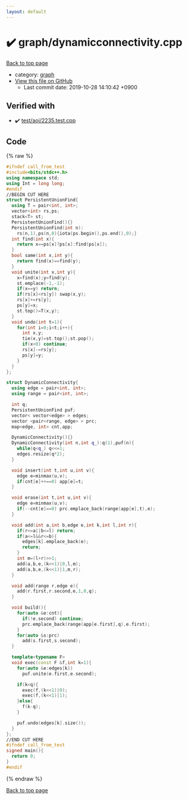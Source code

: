 ```yaml
---
layout: default
---
```


<!-- mathjax config similar to math.stackexchange -->
<script type="text/javascript" async
  src="https://cdnjs.cloudflare.com/ajax/libs/mathjax/2.7.5/MathJax.js?config=TeX-MML-AM_CHTML">
</script>
<script type="text/x-mathjax-config">
  MathJax.Hub.Config({
    TeX: { equationNumbers: { autoNumber: "AMS" }},
    tex2jax: {
      inlineMath: [ ['$','$'] ],
      processEscapes: true
    },
    "HTML-CSS": { matchFontHeight: false },
    displayAlign: "left",
    displayIndent: "2em"
  });
</script>

<script type="text/javascript" src="https://cdnjs.cloudflare.com/ajax/libs/jquery/3.4.1/jquery.min.js"></script>
<script src="https://cdn.jsdelivr.net/npm/jquery-balloon-js@1.1.2/jquery.balloon.min.js" integrity="sha256-ZEYs9VrgAeNuPvs15E39OsyOJaIkXEEt10fzxJ20+2I=" crossorigin="anonymous"></script>
<script type="text/javascript" src="../../assets/js/copy-button.js"></script>
<link rel="stylesheet" href="../../assets/css/copy-button.css" />


# :heavy_check_mark: graph/dynamicconnectivity.cpp

<a href="../../index.html">Back to top page</a>

* category: <a href="../../index.html#f8b0b924ebd7046dbfa85a856e4682c8">graph</a>
* <a href="{{ site.github.repository_url }}/blob/master/graph/dynamicconnectivity.cpp">View this file on GitHub</a>
    - Last commit date: 2019-10-28 14:10:42 +0900




## Verified with

* :heavy_check_mark: <a href="../../verify/test/aoj/2235.test.cpp.html">test/aoj/2235.test.cpp</a>


## Code

<a id="unbundled"></a>
{% raw %}
```cpp
#ifndef call_from_test
#include<bits/stdc++.h>
using namespace std;
using Int = long long;
#endif
//BEGIN CUT HERE
struct PersistentUnionFind{
  using T = pair<int, int>;
  vector<int> rs,ps;
  stack<T> st;
  PersistentUnionFind(){}
  PersistentUnionFind(int n):
    rs(n,1),ps(n,0){iota(ps.begin(),ps.end(),0);}
  int find(int x){
    return x==ps[x]?ps[x]:find(ps[x]);
  }
  bool same(int x,int y){
    return find(x)==find(y);
  }
  void unite(int x,int y){
    x=find(x);y=find(y);
    st.emplace(-1,-1);
    if(x==y) return;
    if(rs[x]<rs[y]) swap(x,y);
    rs[x]+=rs[y];
    ps[y]=x;
    st.top()=T(x,y);
  }
  void undo(int t=1){
    for(int i=0;i<t;i++){
      int x,y;
      tie(x,y)=st.top();st.pop();
      if(x<0) continue;
      rs[x]-=rs[y];
      ps[y]=y;
    }
  }
};

struct DynamicConnectivity{
  using edge = pair<int, int>;
  using range = pair<int, int>;

  int q;
  PersistentUnionFind puf;
  vector< vector<edge> > edges;
  vector <pair<range, edge> > prc;
  map<edge, int> cnt,app;

  DynamicConnectivity(){}
  DynamicConnectivity(int n,int q_):q(1),puf(n){
    while(q<q_) q<<=1;
    edges.resize(q*2);
  }

  void insert(int t,int u,int v){
    edge e=minmax(u,v);
    if(cnt[e]++==0) app[e]=t;
  }

  void erase(int t,int u,int v){
    edge e=minmax(u,v);
    if(--cnt[e]==0) prc.emplace_back(range(app[e],t),e);
  }

  void add(int a,int b,edge e,int k,int l,int r){
    if(r<=a||b<=l) return;
    if(a<=l&&r<=b){
      edges[k].emplace_back(e);
      return;
    }
    int m=(l+r)>>1;
    add(a,b,e,(k<<1)|0,l,m);
    add(a,b,e,(k<<1)|1,m,r);
  }

  void add(range r,edge e){
    add(r.first,r.second,e,1,0,q);
  }

  void build(){
    for(auto &e:cnt){
      if(!e.second) continue;
      prc.emplace_back(range(app[e.first],q),e.first);
    }
    for(auto &s:prc)
      add(s.first,s.second);
  }

  template<typename F>
  void exec(const F &f,int k=1){
    for(auto &e:edges[k])
      puf.unite(e.first,e.second);

    if(k<q){
      exec(f,(k<<1)|0);
      exec(f,(k<<1)|1);
    }else{
      f(k-q);
    }

    puf.undo(edges[k].size());
  }
};
//END CUT HERE
#ifndef call_from_test
signed main(){
  return 0;
}
#endif

```
{% endraw %}

<a href="../../index.html">Back to top page</a>


